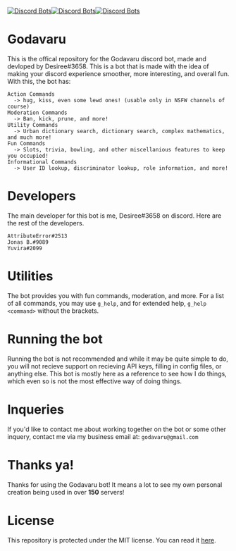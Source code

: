 [![Discord Bots](https://discordbots.org/api/widget/status/311810096336470017.png)](https://discordbots.org/bot/311810096336470017)[![Discord Bots](https://discordbots.org/api/widget/servers/311810096336470017.png?noavatar=true)](https://discordbots.org/bot/311810096336470017)[![Discord Bots](https://discordbots.org/api/widget/owner/311810096336470017.png?noavatar=true)](https://discordbots.org/bot/311810096336470017)
# Godavaru
This is the offical repository for the Godavaru discord bot, made and devloped by Desiree#3658. This is a bot that is made with the idea of making your discord experience smoother, more interesting, and overall fun. With this, the bot has: 
```
Action Commands
  -> hug, kiss, even some lewd ones! (usable only in NSFW channels of course)
Moderation Commands
  -> Ban, kick, prune, and more!
Utility Commands
  -> Urban dictionary search, dictionary search, complex mathematics, and much more!
Fun Commands
  -> Slots, trivia, bowling, and other miscellanious features to keep you occupied!
Informational Commands
  -> User ID lookup, discriminator lookup, role information, and more!
```

# Developers
The main developer for this bot is me, Desiree#3658 on discord. Here are the rest of the developers.
```
AttributeError#2513
Jonas B.#9089
Yuvira#2099
```

# Utilities
The bot provides you with fun commands, moderation, and more. For a list of all commands, you may use `g_help`, and for extended help, `g_help <command>` without the brackets.

# Running the bot
Running the bot is not recommended and while it may be quite simple to do, you will not recieve support on recieving API keys, filling in config files, or anything else. This bot is mostly here as a reference to see how I do things, which even so is not the most effective way of doing things.

# Inqueries
If you'd like to contact me about working together on the bot or some other inquery, contact me via my business email at: `godavaru@gmail.com`

# Thanks ya!
Thanks for using the Godavaru bot! It means a lot to see my own personal creation being used in over **150** servers!

# License
This repository is protected under the MIT license. You can read it [here](https://github.com/Desiiii/Godavaru/blob/master/LICENSE.md).
